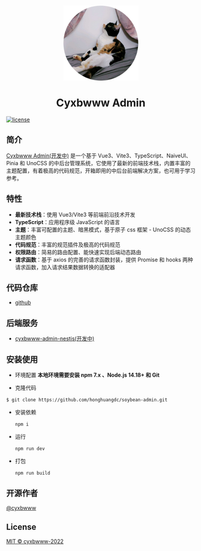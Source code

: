 <div align="center">
  <img src="src\assets\img\logo.png" width="200">
  <h1>Cyxbwww Admin</h1>
</div>

[![license](https://img.shields.io/badge/license-MIT-green.svg)](./LICENSE)

## 简介

[Cyxbwww Admin(开发中)](https://github.com/cyxbwww/cyxbwww-admin) 是一个基于 Vue3、Vite3、TypeScript、NaiveUI、Pinia 和 UnoCSS 的中后台管理系统，它使用了最新的前端技术栈，内置丰富的主题配置，有着极高的代码规范，开箱即用的中后台前端解决方案，也可用于学习参考。

## 特性

- **最新技术栈**：使用 Vue3/Vite3 等前端前沿技术开发
- **TypeScript**：应用程序级 JavaScript 的语言
- **主题**：丰富可配置的主题、暗黑模式，基于原子 css 框架 - UnoCSS 的动态主题颜色
- **代码规范**：丰富的规范插件及极高的代码规范
- **权限路由**：简易的路由配置、能快速实现后端动态路由
- **请求函数**：基于 axios 的完善的请求函数封装，提供 Promise 和 hooks 两种请求函数，加入请求结果数据转换的适配器

## 代码仓库

- [github](https://github.com/cyxbwww/cyxbwww-admin)

## 后端服务

- [cyxbwww-admin-nestjs(开发中)](https://github.com/cyxbwww/cyxbwww-admin-nestjs)

## 安装使用

- 环境配置 **本地环境需要安装 npm 7.x 、Node.js 14.18+ 和 Git**
  
- 克隆代码

``` sh
$ git clone https://github.com/honghuangdc/soybean-admin.git
```

- 安装依赖
  ``` sh
  npm i
  ```

- 运行
  ``` sh
  npm run dev
  ```

- 打包
  ``` sh
  npm run build
  ```

## 开源作者

[@cyxbwww](https://github.com/cyxbwww)

## License

[MIT © cyxbwww-2022](./LICENSE)
